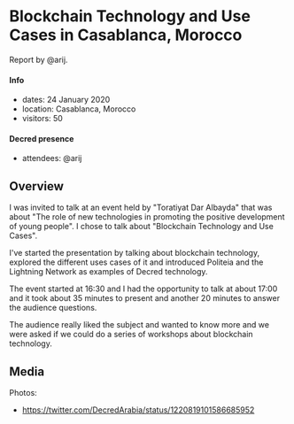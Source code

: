 # Blockchain Technology and Use Cases in Casablanca, Morocco

Report by @arij.

#### Info

- dates: 24 January 2020
- location: Casablanca, Morocco
- visitors: 50

#### Decred presence

- attendees: @arij

## Overview

I was invited to talk at an event held by "Toratiyat Dar Albayda" that was about "The role of new technologies in promoting the positive development of young people". I chose to talk about "Blockchain Technology and Use Cases".

I've started the presentation by talking about blockchain technology, explored the different uses cases of it and introduced Politeia and the Lightning Network as examples of Decred technology.

The event started at 16:30 and I had the opportunity to talk at about 17:00 and it took about 35 minutes to present and another 20 minutes to answer the audience questions.

The audience really liked the subject and wanted to know more and we were asked if we could do a series of workshops about blockchain technology.

## Media

Photos:

- https://twitter.com/DecredArabia/status/1220819101586685952
